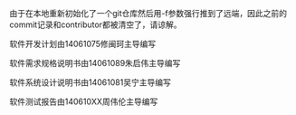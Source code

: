 ﻿由于在本地重新初始化了一个git仓库然后用-f参数强行推到了远端，因此之前的commit记录和contributor都被清空了，请谅解。

软件开发计划由14061075修闽珂主导编写

软件需求规格说明书由14061089朱启伟主导编写

软件系统设计说明书由14061081吴宁主导编写

软件测试报告由140610XX周伟伦主导编写
